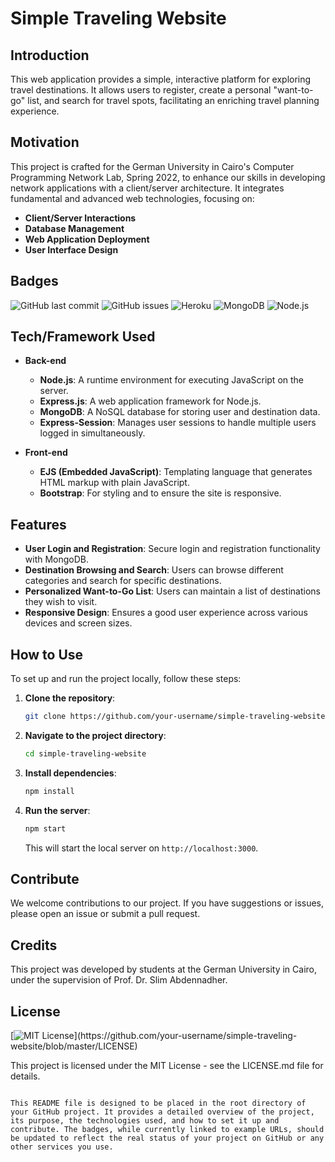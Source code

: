# Simple Traveling Website

## Introduction
This web application provides a simple, interactive platform for exploring travel destinations. It allows users to register, create a personal "want-to-go" list, and search for travel spots, facilitating an enriching travel planning experience.

## Motivation
This project is crafted for the German University in Cairo's Computer Programming Network Lab, Spring 2022, to enhance our skills in developing network applications with a client/server architecture. It integrates fundamental and advanced web technologies, focusing on:
- **Client/Server Interactions**
- **Database Management**
- **Web Application Deployment**
- **User Interface Design**

## Badges
![GitHub last commit](https://img.shields.io/github/last-commit/google/skia)
![GitHub issues](https://img.shields.io/github/issues-raw/google/skia)
![Heroku](https://img.shields.io/badge/deployed-Heroku-430098.svg)
![MongoDB](https://img.shields.io/badge/database-MongoDB-green)
![Node.js](https://img.shields.io/badge/backend-Node.js-green)

## Tech/Framework Used
- **Back-end**
  - **Node.js**: A runtime environment for executing JavaScript on the server.
  - **Express.js**: A web application framework for Node.js.
  - **MongoDB**: A NoSQL database for storing user and destination data.
  - **Express-Session**: Manages user sessions to handle multiple users logged in simultaneously.

- **Front-end**
  - **EJS (Embedded JavaScript)**: Templating language that generates HTML markup with plain JavaScript.
  - **Bootstrap**: For styling and to ensure the site is responsive.

## Features
- **User Login and Registration**: Secure login and registration functionality with MongoDB.
- **Destination Browsing and Search**: Users can browse different categories and search for specific destinations.
- **Personalized Want-to-Go List**: Users can maintain a list of destinations they wish to visit.
- **Responsive Design**: Ensures a good user experience across various devices and screen sizes.

## How to Use
To set up and run the project locally, follow these steps:
1. **Clone the repository**:
   ```bash
   git clone https://github.com/your-username/simple-traveling-website.git
   ```
2. **Navigate to the project directory**:
   ```bash
   cd simple-traveling-website
   ```
3. **Install dependencies**:
   ```bash
   npm install
   ```
4. **Run the server**:
   ```bash
   npm start
   ```
   This will start the local server on `http://localhost:3000`.

## Contribute
We welcome contributions to our project. If you have suggestions or issues, please open an issue or submit a pull request.

## Credits
This project was developed by students at the German University in Cairo, under the supervision of Prof. Dr. Slim Abdennadher.

## License
[![MIT License](https://img.shields.io/apm/l/atomic-design-ui.svg?)](https://github.com/your-username/simple-traveling-website/blob/master/LICENSE)

This project is licensed under the MIT License - see the LICENSE.md file for details.
```

This README file is designed to be placed in the root directory of your GitHub project. It provides a detailed overview of the project, its purpose, the technologies used, and how to set it up and contribute. The badges, while currently linked to example URLs, should be updated to reflect the real status of your project on GitHub or any other services you use.
